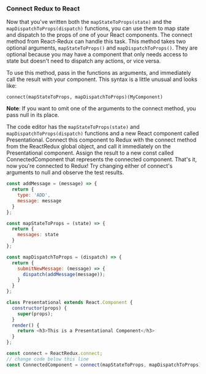 ### Connect Redux to React

Now that you've written both the `mapStateToProps(state)` and the `mapDispatchToProps(dispatch)` functions, you can use them to map state and dispatch to the props of one of your React components. The connect method from React-Redux can handle this task. This method takes two optional arguments, `mapStateToProps()` and `mapDispatchToProps()`. They are optional because you may have a component that only needs access to state but doesn't need to dispatch any actions, or vice versa.

To use this method, pass in the functions as arguments, and immediately call the result with your component. This syntax is a little unusual and looks like:

`connect(mapStateToProps, mapDispatchToProps)(MyComponent)`

**Note**: If you want to omit one of the arguments to the connect method, you pass null in its place.


The code editor has the `mapStateToProps(state)` and `mapDispatchToProps(dispatch)` functions and a new React component called Presentational. Connect this component to Redux with the connect method from the ReactRedux global object, and call it immediately on the Presentational component. Assign the result to a new const called ConnectedComponent that represents the connected component. That's it, now you're connected to Redux! Try changing either of connect's arguments to null and observe the test results.

```js
const addMessage = (message) => {
  return {
    type: 'ADD',
    message: message
  }
};

const mapStateToProps = (state) => {
  return {
    messages: state
  }
};

const mapDispatchToProps = (dispatch) => {
  return {
    submitNewMessage: (message) => {
      dispatch(addMessage(message));
    }
  }
};

class Presentational extends React.Component {
  constructor(props) {
    super(props);
  }
  render() {
    return <h3>This is a Presentational Component</h3>
  }
};

const connect = ReactRedux.connect;
// change code below this line
const ConnectedComponent = connect(mapStateToProps, mapDispatchToProps)(Presentational);
```

